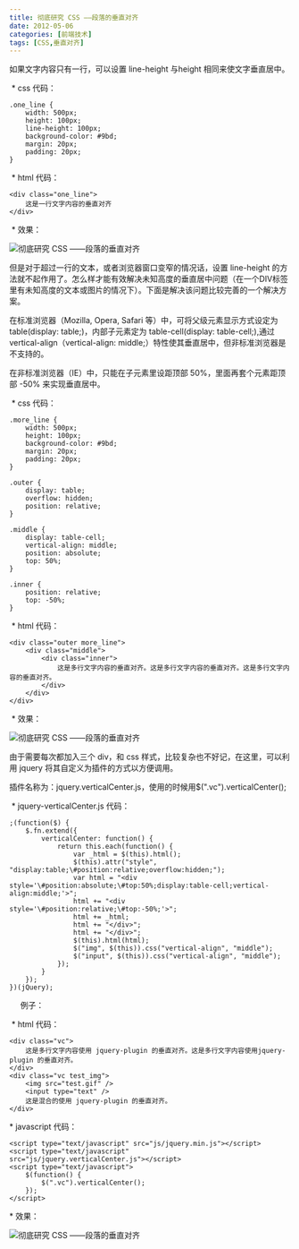 ```yaml
---
title: 彻底研究 CSS ——段落的垂直对齐
date: 2012-05-06
categories: [前端技术]
tags: [CSS,垂直对齐]
---
```


如果文字内容只有一行，可以设置 line-height 与height
相同来使文字垂直居中。

 \* css 代码：
```
.one_line {
    width: 500px;
    height: 100px;
    line-height: 100px;
    background-color: #9bd;
    margin: 20px;
    padding: 20px;
}
```

 \* html 代码：
```
<div class="one_line">
    这是一行文字内容的垂直对齐
</div>
```

 \* 效果：

![彻底研究 CSS
——段落的垂直对齐](http://ww4.sinaimg.cn/mw600/88a9c274jw1dsnwuu9youg.gif)


但是对于超过一行的文本，或者浏览器窗口变窄的情况话，设置
line-height
的方法就不起作用了。怎么样才能有效解决未知高度的垂直居中问题（在一个DIV标签里有未知高度的文本或图片的情况下）。下面是解决该问题比较完善的一个解决方案。

在标准浏览器（Mozilla, Opera, Safari
等）中，可将父级元素显示方式设定为 table(display: table;)，内部子元素定为
table-cell(display: table-cell;),通过 vertical-align（vertical-align:
middle;）特性使其垂直居中，但非标准浏览器是不支持的。

在非标准浏览器（IE）中，只能在子元素里设距顶部
50%，里面再套个元素距顶部 -50% 来实现垂直居中。

 \* css 代码：

```
.more_line {
    width: 500px;
    height: 100px;
    background-color: #9bd;
    margin: 20px;
    padding: 20px;
}

.outer {
    display: table;
    overflow: hidden;
    position: relative;
}

.middle {
    display: table-cell;
    vertical-align: middle;
    position: absolute; 
    top: 50%;  
}

.inner {
    position: relative; 
    top: -50%;
}
```

 \* html 代码：
```
<div class="outer more_line">
    <div class="middle">
        <div class="inner">
			这是多行文字内容的垂直对齐。这是多行文字内容的垂直对齐。这是多行文字内容的垂直对齐。
        </div>
    </div>
</div>
```

 \* 效果：

![彻底研究 CSS
——段落的垂直对齐](http://ww3.sinaimg.cn/mw600/88a9c274jw1dsnwvk6onbg.gif)


由于需要每次都加入三个 div，和 css
样式，比较复杂也不好记，在这里，可以利用 jquery
将其自定义为插件的方式以方便调用。

插件名称为：jquery.verticalCenter.js，使用的时候用$(".vc").verticalCenter();

 \* jquery-verticalCenter.js 代码：

```
;(function($) {
    $.fn.extend({
        verticalCenter: function() {
            return this.each(function() {
                var _html = $(this).html();
                $(this).attr("style", "display:table;\#position:relative;overflow:hidden;");
                var html = "<div style='\#position:absolute;\#top:50%;display:table-cell;vertical-align:middle;'>";
                html += "<div style='\#position:relative;\#top:-50%;'>";
                html += _html;
                html += "</div>";
                html += "</div>";
                $(this).html(html);
                $("img", $(this)).css("vertical-align", "middle");
                $("input", $(this)).css("vertical-align", "middle");
            });
        }
    });
})(jQuery);
```
    
例子：

 \* html 代码：
```
<div class="vc">
    这是多行文字内容使用 jquery-plugin 的垂直对齐。这是多行文字内容使用jquery-plugin 的垂直对齐。
</div>
<div class="vc test_img">
    <img src="test.gif" />
    <input type="text" />
    这是混合的使用 jquery-plugin 的垂直对齐。
</div>
```

\* javascript 代码：
```
<script type="text/javascript" src="js/jquery.min.js"></script>
<script type="text/javascript"
src="js/jquery.verticalCenter.js"></script>
<script type="text/javascript">
    $(function() {
        $(".vc").verticalCenter();       
    });
</script>
```

\* 效果：

![彻底研究 CSS
——段落的垂直对齐](http://ww1.sinaimg.cn/mw600/88a9c274jw1dsnww350n6g.gif)
